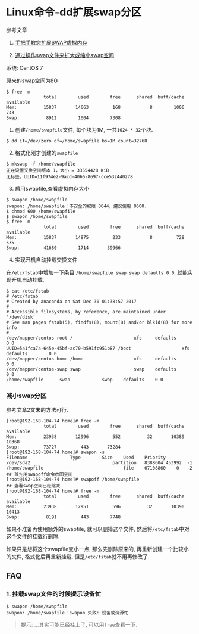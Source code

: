 # Linux命令-dd扩展swap分区

参考文章

1. [手把手教您扩展SWAP虚拟内存](http://blog.csdn.net/linuxnews/article/details/51271875)

2. [通过操作swap文件来扩大或缩小swap空间](https://blog.csdn.net/onebigday/article/details/7410733)

系统: CentOS 7

原来的swap空间为8G

```
$ free -m
              total        used        free      shared  buff/cache   available
Mem:          15837       14663         168           8        1006         743
Swap:          8912        1604        7308
```

1. 创建`/home/swapfile`文件, 每个块为1M, 一共`1024 * 32`个块.

```
$ dd if=/dev/zero of=/home/swapfile bs=1M count=32768
```

2. 格式化刚才创建的`swapfile`

```
$ mkswap -f /home/swapfile 
正在设置交换空间版本 1，大小 = 33554428 KiB
无标签，UUID=11f974e2-9acd-4066-8697-cce532440278
```

3. 启用swapfile,查看虚拟内存大小

```
$ swapon /home/swapfile
swapon: /home/swapfile：不安全的权限 0644，建议使用 0600. 
$ chmod 600 /home/swapfile
$ swapon /home/swapfile
$ free -m
              total        used        free      shared  buff/cache   available
Mem:          15837       14875         233           8         728         535
Swap:         41680        1714       39966
```

4. 实现开机自动挂载交换文件

在`/etc/fstab`中增加一下条目 `/home/swapfile swap swap defaults 0 0`, 就能实现开机自动挂载.

```
$ cat /etc/fstab 
# /etc/fstab
# Created by anaconda on Sat Dec 30 01:38:57 2017
#
# Accessible filesystems, by reference, are maintained under '/dev/disk'
# See man pages fstab(5), findfs(8), mount(8) and/or blkid(8) for more info
#
/dev/mapper/centos-root /                       xfs     defaults        0 0
UUID=5a1fca7a-645e-45bf-ac70-b591fc951b87 /boot                   xfs     defaults        0 0
/dev/mapper/centos-home /home                   xfs     defaults        0 0
/dev/mapper/centos-swap swap                    swap    defaults        0 0
/home/swapfile		swap 			swap	defaults	0 0
```

### 减小swap分区

参考文章2文末的方法可行.

```
[root@192-168-104-74 home]# free -m
              total        used        free      shared  buff/cache   available
Mem:          23938       12996         552          32       10389       10368
Swap:         73727         443       73284
[root@192-168-104-74 home]# swapon -s
Filename				Type		Size	Used	Priority
/dev/sda2                              	partition	8388604	453992	-1
/home/swapfile                          	file	67108860	0	-2
## 首先用swapoff命令收回空间
[root@192-168-104-74 home]# swapoff /home/swapfile 
## 查看swap空间已经缩减
[root@192-168-104-74 home]# free -m
              total        used        free      shared  buff/cache   available
Mem:          23938       12951         596          32       10390       10413
Swap:          8191         443        7748
```

如果不准备再使用额外的swapfile, 就可以删掉这个文件, 然后将`/etc/fstab`中对这个文件的挂载行删除.

如果只是想将这个swapfile变小一点, 那么先删除原来的, 再重新创建一个比较小的文件, 格式化后再重新挂载, 但是`/etc/fstab`就不用再修改了.

## FAQ

### 1. 挂载swap文件的时候提示设备忙

```
$ swapon /home/swapfile
swapon: /home/swapfile：swapon 失败: 设备或资源忙
```

> 提示: ...其实可能已经挂上了, 可以用`free`查看一下.